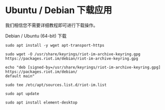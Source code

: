 # <i class="fab fa-ubuntu"></i> Ubuntu / Debian 下载应用
我们相信您不需要详细教程即可进行下载操作。

Debian / Ubuntu (64-bit) 下载
```
sudo apt install -y wget apt-transport-https

sudo wget -O /usr/share/keyrings/riot-im-archive-keyring.gpg https://packages.riot.im/debian/riot-im-archive-keyring.gpg

echo "deb [signed-by=/usr/share/keyrings/riot-im-archive-keyring.gpg] https://packages.riot.im/debian/  
default main" 

sudo tee /etc/apt/sources.list.d/riot-im.list

sudo apt update

sudo apt install element-desktop
```